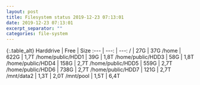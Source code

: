 ```yaml
---
layout: post
title: Filesystem status 2019-12-23 07:13:01
date: 2019-12-23 07:13:01
excerpt_separator: ""
categories: file-system
---
```

{:.table_alt}
Harddrive | Free | Size
:--- | ---: | ---:
/ | 27G | 37G
/home | 622G | 1,7T
/home/public/HDD1 | 39G | 1,8T
/home/public/HDD3 | 58G | 1,8T
/home/public/HDD4 | 158G | 2,7T
/home/public/HDD5 | 559G | 2,7T
/home/public/HDD6 | 738G | 2,7T
/home/public/HDD7 | 121G | 2,7T
/mnt/data2 | 1,3T | 2,0T
/mnt/pool | 1,5T | 6,4T
